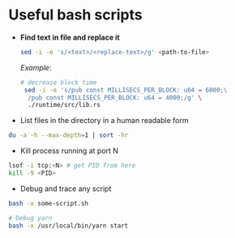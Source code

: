 # Useful bash scripts

- **Find text in file and replace it**
  ```bash
  sed -i -e 's/<text>/<replace-text>/g' <path-to-file>
  ```
  *Example*:
  ```bash
  # decrease block time
   sed -i -e 's/pub const MILLISECS_PER_BLOCK: u64 = 6000;\
    /pub const MILLISECS_PER_BLOCK: u64 = 4000;/g' \
    ./runtime/src/lib.rs
  ```

- List files in the directory in a human readable form

```bash
du -a -h --max-depth=1 | sort -hr
```

- Kill process running at port N
```bash
lsof -i tcp:<N> # get PID from here
kill -9 <PID>
```

- Debug and trace any script

```bash
bash -x some-script.sh

# Debug yarn
bash -x /usr/local/bin/yarn start
```
